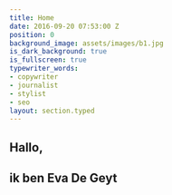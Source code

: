 ```yaml
---
title: Home
date: 2016-09-20 07:53:00 Z
position: 0
background_image: assets/images/b1.jpg
is_dark_background: true
is_fullscreen: true
typewriter_words:
- copywriter
- journalist
- stylist
- seo
layout: section.typed
---
```


## Hallo,

## ik ben <span id="typed">Eva De Geyt</span>
